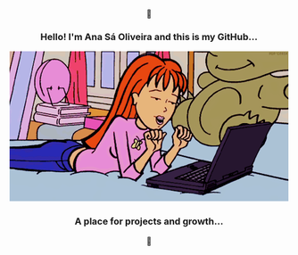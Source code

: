 <div align="center">
<p>🩷</p>
<h3>Hello! I'm Ana Sá Oliveira and this is my GitHub...</h3>
</div>
<div align="center">
  <p>
    <img src="anaso.gif" alt="Descrição da imagem" />
  </p>
</div>
<div align="center">
<h3>A place for projects and growth...</h3>
<p>🩷</p>
</div>
